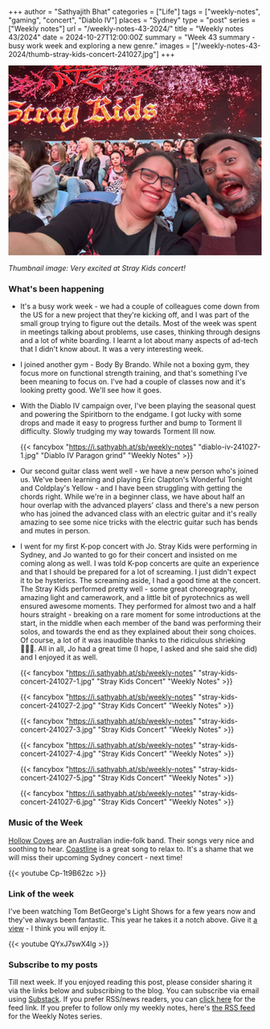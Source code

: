 +++
author = "Sathyajith Bhat"
categories = ["Life"]
tags = ["weekly-notes", "gaming", "concert", "Diablo IV"]
places = "Sydney"
type = "post"
series = ["Weekly notes"]
url = "/weekly-notes-43-2024/"
title = "Weekly notes 43/2024"
date = 2024-10-27T12:00:00Z
summary = "Week 43 summary - busy work week and exploring a new genre."
images = ["/weekly-notes-43-2024/thumb-stray-kids-concert-241027.jpg"]
+++

![](thumb-stray-kids-concert-241027.jpg)

_Thumbnail image: Very excited at Stray Kids concert!_ 

### What's been happening

* It's a busy work week - we had a couple of colleagues come down from the US for a new project that they're kicking off, and I was part of the small group trying to figure out the details. Most of the week was spent in meetings talking about problems, use cases, thinking through designs and a lot of white boarding. I learnt a lot about many aspects of ad-tech that I didn't know about. It was a very interesting week.
* I joined another gym - Body By Brando. While not a boxing gym, they focus more on functional strength training, and that's something I've been meaning to focus on. I've had a couple of classes now and it's looking pretty good. We'll see how it goes.
* With the Diablo IV campaign over, I've been playing the seasonal quest and powering the Spiritborn to the endgame. I got lucky with some drops and made it easy to progress further and bump to Torment II difficulty. Slowly trudging my way towards Torment III now.
  
  {{< fancybox "https://i.sathyabh.at/sb/weekly-notes" "diablo-iv-241027-1.jpg" "Diablo IV Paragon grind" "Weekly Notes" >}}

* Our second guitar class went well - we have a new person who's joined us. We've been learning and playing Eric Clapton's Wonderful Tonight and Coldplay's Yellow - and I have been struggling with getting the chords right. While we're in a beginner class, we have about half an hour overlap with the advanced players' class and there's a new person who has joined the advanced class with an electric guitar and it's really amazing to see some nice tricks with the electric guitar such has bends and mutes in person.
* I went for my first K-pop concert with Jo. Stray Kids were performing in Sydney, and Jo wanted to go for their concert and insisted on me coming along as well. I was told K-pop concerts are quite an experience and that I should be prepared for a lot of screaming. I just didn't expect it to be hysterics. The screaming aside, I had a good time at the concert. The Stray Kids performed pretty well - some great choreography, amazing light and camerawork, and a little bit of pyrotechnics as well ensured awesome moments. They performed for almost two and a half hours straight - breaking on a rare moment for some introductions at the start, in the middle when each member of the band was performing their solos, and towards the end as they explained about their song choices. Of course, a lot of it was inaudible thanks to the ridiculous shrieking 🤷🏽‍♂️. All in all, Jo had a great time (I hope, I asked and she said she did) and I enjoyed it as well.

  {{< fancybox "https://i.sathyabh.at/sb/weekly-notes" "stray-kids-concert-241027-1.jpg" "Stray Kids Concert" "Weekly Notes" >}}

  {{< fancybox "https://i.sathyabh.at/sb/weekly-notes" "stray-kids-concert-241027-2.jpg" "Stray Kids Concert" "Weekly Notes" >}}

  {{< fancybox "https://i.sathyabh.at/sb/weekly-notes" "stray-kids-concert-241027-3.jpg" "Stray Kids Concert" "Weekly Notes" >}}

  {{< fancybox "https://i.sathyabh.at/sb/weekly-notes" "stray-kids-concert-241027-4.jpg" "Stray Kids Concert" "Weekly Notes" >}}

  {{< fancybox "https://i.sathyabh.at/sb/weekly-notes" "stray-kids-concert-241027-5.jpg" "Stray Kids Concert" "Weekly Notes" >}}

  {{< fancybox "https://i.sathyabh.at/sb/weekly-notes" "stray-kids-concert-241027-6.jpg" "Stray Kids Concert" "Weekly Notes" >}}

### Music of the Week

[Hollow Coves](https://open.spotify.com/artist/7IAFAOtc9kTYNTizhLSWM6?si=8tscJAxeQwKtDnNoYBo-Jg) are an Australian indie-folk band. Their songs very nice and soothing to hear. [Coastline](https://www.youtube.com/watch?v=Cp-1t9B62zc) is a great song to relax to. It's a shame that we will miss their upcoming Sydney concert - next time!

  {{< youtube Cp-1t9B62zc >}}

### Link of the week

I've been watching Tom BetGeorge's Light Shows for a few years now and they've always been fantastic. This year he takes it a notch above. Give it [a view](https://www.youtube.com/watch?v=QYxJ7swX4lg) - I think you will enjoy it.

  {{< youtube  QYxJ7swX4lg >}} 

### Subscribe to my posts

Till next week. If you enjoyed reading this post, please consider sharing it via the links below and subscribing to the blog. You can subscribe via email using [Substack](https://sathyabhat.substack.com/). If you prefer RSS/news readers, you can [click here](https://sathyabh.at/index.xml) for the feed link. If you prefer to follow only my weekly notes, here's [the RSS feed](https://sathyabh.at/series/weekly-notes/index.xml) for the Weekly Notes series. 
